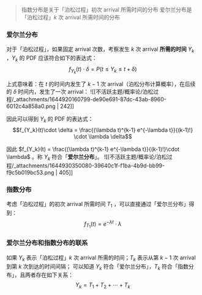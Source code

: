 > 指数分布是关于「泊松过程」初次 arrival 所需时间的分布
> 爱尔兰分布是「泊松过程」$k$  次 arrival 所需时间的分布



### 爱尔兰分布
对于「泊松过程」，如果固定 arrival 次数，考察发生 $k$  次 arrival **所需的时间** $Y_k$ ，$Y_k$  的 PDF 应该符合如下的表达式：
$$f_{Y_k}(t)\cdot \delta = P(t\le Y_k \le t + \delta)$$

上式意味着：在 $t$  的时间内发生了 $k-1$  次 arrival（泊松分布计算概率），在后续的 $\delta$  时间内，发生了一次 arrival：
![[不活跃主题/概率论/泊松过程/_attachments/1644920160799-de90e691-87dc-43ab-8960-6012c4a858a0.png | 242]]

因此可以得到 $Y_k$  的 PDF 的表达式：
$$f_{Y_k}(t)\cdot \delta = \frac{(\lambda t)^{k-1} e^{-\lambda t}}{(k-1)!} \cdot \lambda \delta$$

因此 $f_{Y_k}(t) = \frac{(\lambda t)^{k-1} e^{-\lambda t}}{(k-1)!}\cdot \lambda$ 。称 $Y_k$  符合「**爱尔兰分布**」。
![[不活跃主题/概率论/泊松过程/_attachments/1644930350080-39640c1f-f1ba-4b9d-bb99-f9c5b019bc53.png | 405]]


### 指数分布
考虑「泊松过程」的初次 arrival 所需时间 $T_1$ ，可以直接通过「爱尔兰分布」得到：
$$f_{T_1}(t) = e^{-\lambda t}\cdot\lambda$$


### 爱尔兰分布和指数分布的联系
如果 $Y_k$  表示「泊松过程」$k$  次 arrival 所需的时间；$T_k$  表示从第 $k-1$  次 arrival 到第 $k$  次到达的时间间隔；
可以知道 $Y_k$  符合「爱尔兰分布」，$T_k$  符合「指数分布」，且两者存在如下关系：
$$Y_k = T_1 + T_2 + \cdots + T_k$$


